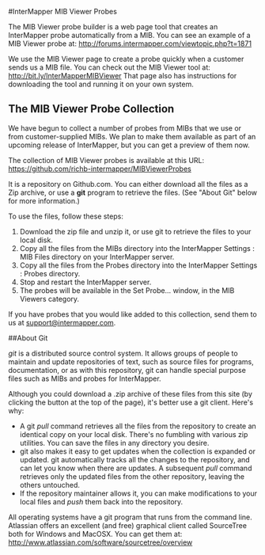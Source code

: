 #InterMapper MIB Viewer Probes

The MIB Viewer probe builder is a web page tool that creates an InterMapper probe automatically from a MIB. You can see an example of a MIB Viewer probe at: http://forums.intermapper.com/viewtopic.php?t=1871 

We use the MIB Viewer page to create a probe quickly when a customer sends us a MIB file. You can check out the MIB Viewer tool at: http://bit.ly/InterMapperMIBViewer That page also has instructions for downloading the tool and running it on your own system. 

## The MIB Viewer Probe Collection

We have begun to collect a number of probes from MIBs that we use or from customer-supplied MIBs. We plan to make them available as part of an upcoming release of InterMapper, but you can get a preview of them now. 

The collection of MIB Viewer probes is available at this URL: https://github.com/richb-intermapper/MIBViewerProbes

It is a repository on Github.com. You can either download all the files as a Zip archive, or use a **git** program to retrieve the files. (See "About Git" below for more information.)

To use the files, follow these steps:

1. Download the zip file and unzip it, or use git to retrieve the files to your local disk.
2. Copy all the files from the MIBs directory into the InterMapper Settings : MIB Files directory on your InterMapper server.
3. Copy all the files from the Probes directory into the InterMapper Settings : Probes directory.
4. Stop and restart the InterMapper server.
5. The probes will be available in the Set Probe… window, in the MIB Viewers category.

If you have probes that you would like added to this collection, send them to us at support@intermapper.com.

##About Git

*git* is a distributed source control system. It allows groups of people to maintain and update repositories of text, such as source files for programs, documentation, or as with this repository, git can handle special purpose files such as MIBs and probes for InterMapper.

Although you could download a .zip archive of these files from this site (by clicking the button at the top of the page), it's better use a git client. Here's why:

* A git *pull* command retrieves all the files from the repository to create an identical copy on your local disk. There's no fumbling with various zip utilities. You can save the files in any directory you desire.
* git also makes it easy to get updates when the collection is expanded or updated. git automatically tracks all the changes to the repository, and can let you know when there are updates. A subsequent *pull* command retrieves only the updated files from the other repository, leaving the others untouched.
* If the repository maintainer allows it, you can make  modifications to your local files and *push* them back into the repository.

All operating systems have a git program that runs from the command line. Atlassian offers an excellent (and free) graphical client called SourceTree both for Windows and MacOSX. You can get them at: http://www.atlassian.com/software/sourcetree/overview
